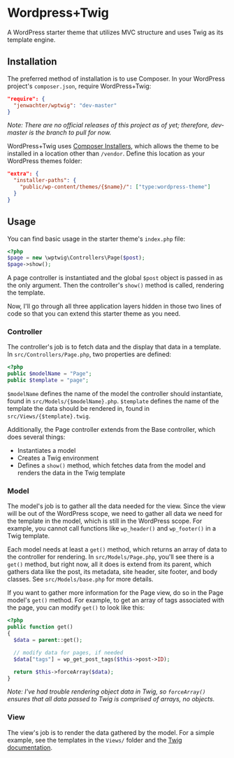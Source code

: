 # Wordpress+Twig

A WordPress starter theme that utilizes MVC structure and uses Twig as its template engine.


## Installation

The preferred method of installation is to use Composer. In your WordPress project's `composer.json`, require WordPress+Twig:

```json
"require": {
  "jenwachter/wptwig": "dev-master"
}
```

_Note: There are no official releases of this project as of yet; therefore, dev-master is the branch to pull for now._

WordPress+Twig uses [Composer Installers](https://github.com/composer/installers), which allows the theme to be installed in a location other than `/vendor`. Define this location as your WordPress themes folder:

```json
"extra": {
  "installer-paths": {
    "public/wp-content/themes/{$name}/": ["type:wordpress-theme"]
  }
}
```

## Usage

You can find basic usage in the starter theme's `index.php` file:

```php
<?php
$page = new \wptwig\Controllers\Page($post);
$page->show();
```
A page controller is instantiated and the global `$post` object is passed in as the only argument. Then the controller's `show()` method is called, rendering the template.

Now, I'll go through all three application layers hidden in those two lines of code so that you can extend this starter theme as you need.

### Controller

The controller's job is to fetch data and the display that data in a template. In `src/Controllers/Page.php`, two properties are defined:

```php
<?php
public $modelName = "Page";
public $template = "page";
```

`$modelName` defines the name of the model the controller should instantiate, found in `src/Models/{$modelName}.php`. `$template`  defines the name of the template the data should be rendered in, found in `src/Views/{$template}.twig`.

Additionally, the Page controller extends from the Base controller, which does several things:

* Instantiates a model
* Creates a Twig environment
* Defines a `show()` method, which fetches data from the model and renders the data in the Twig template


### Model

The model's job is to gather all the data needed for the view. Since the view will be out of the WordPress scope, we need to gather all data we need for the template in the model, which is still in the WordPress scope. For example, you cannot call functions like `wp_header()` and `wp_footer()` in a Twig template.

Each model needs at least a `get()` method, which returns an array of data to the controller for rendering. In `src/Models/Page.php`, you'll see there is a `get()` method, but right now, all it does is extend from its parent, which gathers data like the post, its metadata, site header, site footer, and body classes. See `src/Models/base.php` for more details.

If you want to gather more information for the Page view, do so in the Page model's `get()` method. For example, to get an array of tags associated with the page, you can modify `get()` to look like this:

```php
<?php
public function get()
{
  $data = parent::get();

  // modify data for pages, if needed
  $data["tags"] = wp_get_post_tags($this->post->ID);

  return $this->forceArray($data);
}
```

_Note: I've had trouble rendering object data in Twig, so `forceArray()` ensures that all data passed to Twig is comprised of arrays, no objects._


### View

The view's job is to render the data gathered by the model. For a simple example, see the templates in the `Views/` folder and the [Twig documentation](http://twig.sensiolabs.org/).
